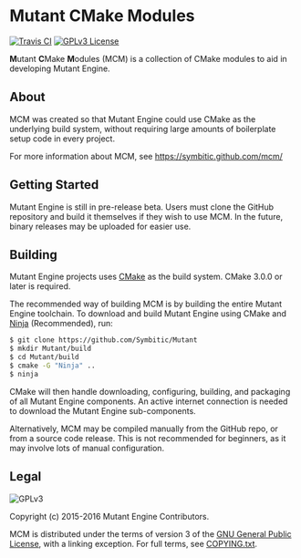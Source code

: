 Mutant CMake Modules
====================

[![Travis CI][travis_img]][travis_url]
[![GPLv3 License][license_img]][license_url]

**M**utant **C**Make **M**odules (MCM) is a collection of CMake modules to aid
in developing Mutant Engine.

About
-----

MCM was created so that Mutant Engine could use CMake as the underlying build
system, without requiring large amounts of boilerplate setup code in every
project.

For more information about MCM, see <https://symbitic.github.com/mcm/>

Getting Started
---------------

Mutant Engine is still in pre-release beta. Users must clone the GitHub
repository and build it themselves if they wish to use MCM. In the future,
binary releases may be uploaded for easier use.

Building
--------

Mutant Engine projects uses [CMake] as the build system.
CMake 3.0.0 or later is required.

The recommended way of building MCM is by building the entire Mutant Engine
toolchain. To download and build Mutant Engine using CMake and [Ninja]
(Recommended), run:

```bash
$ git clone https://github.com/Symbitic/Mutant
$ mkdir Mutant/build
$ cd Mutant/build
$ cmake -G "Ninja" ..
$ ninja
```

CMake will then handle downloading, configuring, building, and packaging of
all Mutant Engine components. An active internet connection is needed to
download the Mutant Engine sub-components.

Alternatively, MCM may be compiled manually from the GitHub repo, or from a
source code release. This is not recommended for beginners, as it may involve
lots of manual configuration.

Legal
-----

![GPLv3][gpl_img]

Copyright (c) 2015-2016 Mutant Engine Contributors.

MCM is distributed under the terms of version 3 of the
[GNU General Public License], with a linking exception. For full terms, see
[COPYING.txt].

[travis_img]: https://img.shields.io/travis/Symbitic/MCM.svg?style=flat-square&label=Build

[travis_url]: https://travis-ci.org/Symbitic/MCM

[license_img]: https://img.shields.io/github/license/Symbitic/MCM.svg?style=flat-square&label=License

[license_url]: http://choosealicense.com/licenses/gpl-3.0/

[CMake]: http://www.cmake.org/

[Ninja]: https://ninja-build.org/

[gpl_img]: http://www.gnu.org/graphics/gplv3-127x51.png

[GNU General Public License]: http://www.gnu.org/licenses/gpl-3.0.html

[COPYING.txt]: ./COPYING.txt: